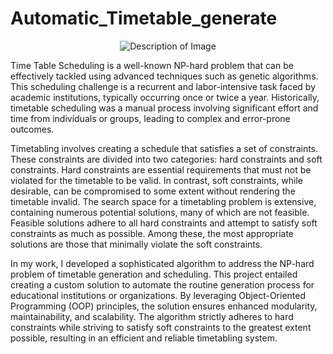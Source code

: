 # Automatic_Timetable_generate
<p align="center">
  <img src="https://images.pexels.com/photos/552598/pexels-photo-552598.jpeg?auto=compress&cs=tinysrgb&w=1260&h=750&dpr=2" alt="Description of Image">
</p>


Time Table Scheduling is a well-known NP-hard problem that can be effectively tackled using advanced techniques such as genetic algorithms. This scheduling challenge is a recurrent and labor-intensive task faced by academic institutions, typically occurring once or twice a year. Historically, timetable scheduling was a manual process involving significant effort and time from individuals or groups, leading to complex and error-prone outcomes.

Timetabling involves creating a schedule that satisfies a set of constraints. These constraints are divided into two categories: hard constraints and soft constraints. Hard constraints are essential requirements that must not be violated for the timetable to be valid. In contrast, soft constraints, while desirable, can be compromised to some extent without rendering the timetable invalid. The search space for a timetabling problem is extensive, containing numerous potential solutions, many of which are not feasible. Feasible solutions adhere to all hard constraints and attempt to satisfy soft constraints as much as possible. Among these, the most appropriate solutions are those that minimally violate the soft constraints.

In my work, I developed a sophisticated algorithm to address the NP-hard problem of timetable generation and scheduling. This project entailed creating a custom solution to automate the routine generation process for educational institutions or organizations. By leveraging Object-Oriented Programming (OOP) principles, the solution ensures enhanced modularity, maintainability, and scalability. The algorithm strictly adheres to hard constraints while striving to satisfy soft constraints to the greatest extent possible, resulting in an efficient and reliable timetabling system.
